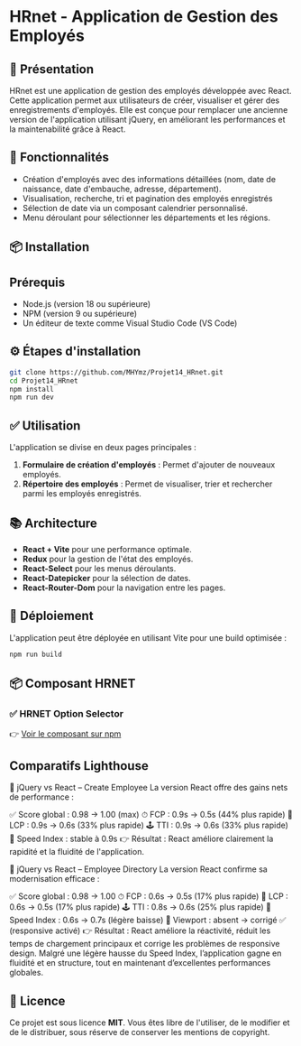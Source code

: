 # HRnet - Application de Gestion des Employés

## 📌 Présentation

HRnet est une application de gestion des employés développée avec React. Cette application permet aux utilisateurs de créer, visualiser et gérer des enregistrements d'employés. Elle est conçue pour remplacer une ancienne version de l'application utilisant jQuery, en améliorant les performances et la maintenabilité grâce à React.

## 🚀 Fonctionnalités

* Création d'employés avec des informations détaillées (nom, date de naissance, date d'embauche, adresse, département).
* Visualisation, recherche, tri et pagination des employés enregistrés
* Sélection de date via un composant calendrier personnalisé.
* Menu déroulant pour sélectionner les départements et les régions.

## 📦 Installation

## Prérequis

* Node.js (version 18 ou supérieure)
* NPM (version 9 ou supérieure)
* Un éditeur de texte comme Visual Studio Code (VS Code)

## ⚙️ Étapes d'installation

```bash
git clone https://github.com/MHYmz/Projet14_HRnet.git
cd Projet14_HRnet
npm install
npm run dev
``` 

## ✅ Utilisation

L'application se divise en deux pages principales :

1. **Formulaire de création d'employés** : Permet d'ajouter de nouveaux employés.
2. **Répertoire des employés** : Permet de visualiser, trier et rechercher parmi les employés enregistrés.

## 📚 Architecture

* **React + Vite** pour une performance optimale.
* **Redux** pour la gestion de l'état des employés.
* **React-Select** pour les menus déroulants.
* **React-Datepicker** pour la sélection de dates.
* **React-Router-Dom** pour la navigation entre les pages.

## 🚀 Déploiement

L'application peut être déployée en utilisant Vite pour une build optimisée :

```bash
npm run build
```

## 📦 Composant HRNET

### ✅ HRNET Option Selector

👉 [Voir le composant sur npm](https://www.npmjs.com/package/hrnet-option-selector)

## Comparatifs Lighthouse

🚀 jQuery vs React – Create Employee
La version React offre des gains nets de performance :

✅ Score global : 0.98 → 1.00 (max)
⏱ FCP : 0.9s → 0.5s (44% plus rapide)
📸 LCP : 0.9s → 0.6s (33% plus rapide)
🕹 TTI : 0.9s → 0.6s (33% plus rapide)
🚀 Speed Index : stable à 0.9s
👉 Résultat : React améliore clairement la rapidité et la fluidité de l'application.


🚀 jQuery vs React – Employee Directory
La version React confirme sa modernisation efficace :

✅ Score global : 0.98 → 1.00
⏱ FCP : 0.6s → 0.5s (17% plus rapide)
📸 LCP : 0.6s → 0.5s (17% plus rapide)
🕹 TTI : 0.8s → 0.6s (25% plus rapide)
🚀 Speed Index : 0.6s → 0.7s (légère baisse)
📱 Viewport : absent → corrigé ✅ (responsive activé)
👉 Résultat : React améliore la réactivité, réduit les temps de chargement principaux et corrige les problèmes de responsive design. Malgré une légère hausse du Speed Index, l’application gagne en fluidité et en structure, tout en maintenant d’excellentes performances globales.


## 📄 Licence

Ce projet est sous licence **MIT**. Vous êtes libre de l'utiliser, de le modifier et de le distribuer, sous réserve de conserver les mentions de copyright.
